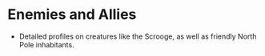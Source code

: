 
# Enemies and Allies

- Detailed profiles on creatures like the Scrooge, as well as friendly North Pole inhabitants.
